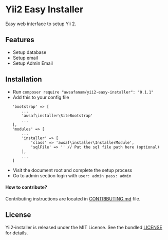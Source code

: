 # Yii2 Easy Installer

Easy web interface to setup Yii 2.

## Features

- Setup database
- Setup email
- Setup Admin Email

## Installation
 - Run `composer require "awsafanam/yii2-easy-installer": "0.1.1"`
 - Add this to your config file
 ```
    'bootstrap' => [
        ...
        'awsaf\installer\SiteBootstrap'
        ...
    ],
    'modules' => [
        ...
        'installer' => [
            'class' => 'awsaf\installer\InstallerModule',
            'sqlFile' => '' // Put the sql file path here (optional)
        ],
        ...
    ]
 ```
 - Visit the document root and complete the setup process
 - Go to admin section login with `user: admin pass: admin`
 
 #### How to contribute?
 
 Contributing instructions are located in [CONTRIBUTING.md](CONTRIBUTING.md) file.

 
 ## License
 
 Yii2-installer is released under the MIT License. See the bundled [LICENSE](LICENSE) for details.
